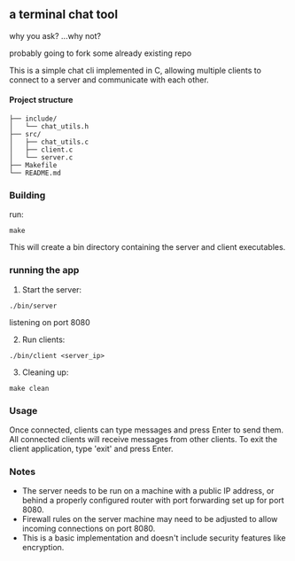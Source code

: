 <h2> a terminal chat tool</h4>

why you ask? ...why not?


probably going to fork some already existing repo

This is a simple chat cli implemented in C, allowing multiple clients to connect to a server and communicate with each other.

<h4> Project structure</h4>

```chat_app/
├── include/
│   └── chat_utils.h
├── src/
│   ├── chat_utils.c
│   ├── client.c
│   └── server.c
├── Makefile
└── README.md
```

### Building

run:
```
make
```

This will create a bin directory containing the server and client executables.

### running the app

1. Start the server:
```
./bin/server
```
listening on port 8080

2. Run clients:
```
./bin/client <server_ip>
```

3. Cleaning up:
```
make clean
```

### Usage

Once connected, clients can type messages and press Enter to send them.
All connected clients will receive messages from other clients.
To exit the client application, type 'exit' and press Enter.

### Notes

 - The server needs to be run on a machine with a public IP address, or behind a properly configured router with port forwarding set up for port 8080.
 - Firewall rules on the server machine may need to be adjusted to allow incoming connections on port 8080.
 - This is a basic implementation and doesn't include security features like encryption.
